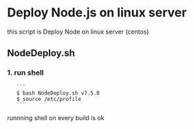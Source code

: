 # Deploy Node.js on linux server
  this script is Deploy Node on linux server (centos)
  

## NodeDeploy.sh
  
   ### 1. run shell
       ```
       $ bash NodeDeploy.sh v7.5.0
       $ source /etc/profile
	   ```

   runnning shell on every build is ok
   

